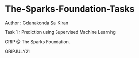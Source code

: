 # The-Sparks-Foundation-Tasks

Author : Golanakonda Sai Kiran

Task 1 : Prediction using Supervised Machine Learning

GRIP @ The Sparks Foundation.

GRIPJULY21
